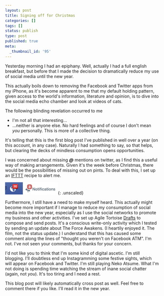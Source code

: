 ```yaml
---
layout: post
title: Signing off for Christmas
categories: []
tags: []
status: publish
type: post
published: true
meta:
  _thumbnail_id: '95'
---
```



Yesterday morning I had an epiphany. Well, actually I had a full english
breakfast, but before that I made the decision to dramatically reduce my
use of social media until the new year.

This actually boils down to removing the Facebook and Twitter apps from my
iPhone, as it's become apparent to me that my default holding pattern, given
access to the world's information, literature and opinion, is to dive into
the social media echo chamber and look at videos of cats.

The following blinding revelation occurred to me

* I'm not all that interesting...
* ...neither is anyone else. No hard feelings and of course I don't mean
  _you_ personally. This is more of a collective thing.

It's telling that this is the first blog post I've published in well over a
year (on this account, in any case). Naturally I had something to say, so
that helps, but clearing the decks of mindless consumption opens
opportunities.

I was concerned about missing **_@_** mentions on twitter, as I find this
a useful way of making arrangements. Given it's the week before Christmas,
there would be the possibilities of missing out on pints. To deal with this,
I set up an [IFTTT][IFTTT] recipe to alert me.

[IFTTT]: https://ifttt.com

![I wonder what they can be...][UPDATES]{: .unscaled}

[UPDATES]: /squarespace_images/updateio.png "I wonder what they can be..."

Furthermore, I still have a need to make myself heard. This actually might
become more important if I manage to reduce my consumption of social media
into the new year, especially as I use the social networks to promote my
business and other activities. I've set up Agile Tortoise [Drafts][DRAFTS]
to compose and send posts. It's a conscious write-only activity which I
tested by sending an update about The Force Awakens. (I heartily enjoyed
it. The film, not the status update.) I understand that this has caused
some comment along the lines of "thought you weren't on Facebook ATM".
I'm not. I've not seen your comments, but thanks for your concern.

[DRAFTS]: http://agiletortoise.com/drafts/

I'd not like you to think that I'm some kind of digital ascetic. I'm still
blogging. I'll doubtless end up Instagramming some festive sights, which
will appear on Facebook and Twitter. I'm still playing Neko Atsume. What
I'm not doing is spending time watching the stream of inane social chatter
(again, not _you_). It's too tiring and I need a rest.

This blog post will likely automatically cross post as well. Feel free to
comment there if you like. I'll read it in the new year.
